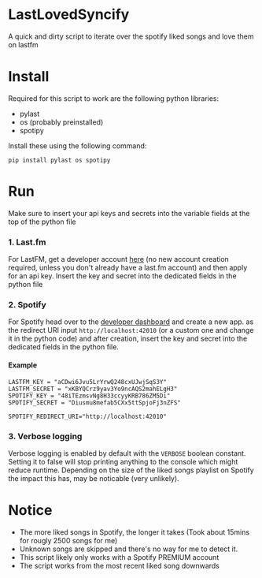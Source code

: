 # LastLovedSyncify
A quick and dirty script to iterate over the spotify liked songs and love them on lastfm

# Install
Required for this script to work are the following python libraries:
- pylast
- os (probably preinstalled)
- spotipy

Install these using the following command:
```
pip install pylast os spotipy
```

# Run
Make sure to insert your api keys and secrets into the variable fields at the top of the python file

### 1. Last.fm
For LastFM, get a developer account [here](https://www.last.fm/api/account/create) (no new account creation required, unless you don't already have a last.fm account) and then apply for an api key. Insert the key and secret into the dedicated fields in the python file

### 2. Spotify
For Spotify head over to the [developer dashboard](https://developer.spotify.com/dashboard) and create a new app. as the redirect URI input `http://localhost:42010` (or a custom one and change it in the python code) and after creation, insert the key and secret into the dedicated fields in the python file.

#### Example
```
LASTFM_KEY = "aCDwi6Jvu5LrYrwQ248cxUJwjSqS3Y"
LASTFM_SECRET = "xKBYQCrz9yav3Yo9ncAQS2mahELgH3"
SPOTIFY_KEY = "48iTEzmsvNg8H33ccyyKRB786ZM5Di"
SPOTIFY_SECRET = "Diusmu8mefab5CXx5ttSpjoFj3nZFS"

SPOTIFY_REDIRECT_URI="http://localhost:42010"
```

### 3. Verbose logging
Verbose logging is enabled by default with the `VERBOSE` boolean constant. Setting it to false will stop printing anything to the console which might reduce runtime. Depending on the size of the liked songs playlist on Spotify the impact this has, may be noticable (very unlikely).

# Notice
- The more liked songs in Spotify, the longer it takes (Took about 15mins for rougly 2500 songs for me)
- Unknown songs are skipped and there's no way for me to detect it.
- This script likely only works with a Spotify PREMIUM account
- The script works from the most recent liked song downwards
